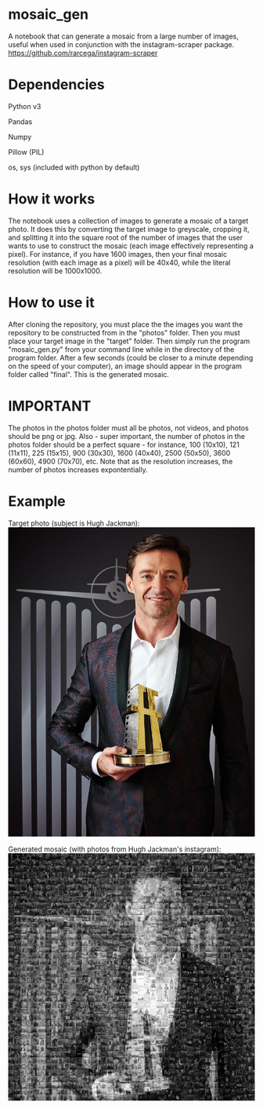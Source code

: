 # mosaic_gen
A notebook that can generate a mosaic from a large number of images, useful when used in conjunction with the instagram-scraper package.
https://github.com/rarcega/instagram-scraper

# Dependencies
Python v3

Pandas

Numpy

Pillow (PIL)

os, sys (included with python by default)


# How it works
The notebook uses a collection of images to generate a mosaic of a target photo. It does this by converting the target image to greyscale, cropping it, and splitting it into the square root of the number of images that the user wants to use to construct the mosaic (each image effectively representing a pixel). For instance, if you have 1600 images, then your final mosaic resolution (with each image as a pixel) will be 40x40, while the literal resolution will be 1000x1000.

# How to use it
After cloning the repository, you must place the the images you want the repository to be constructed from in the "photos" folder. Then you must place your target image in the "target" folder. Then simply run the program "mosaic_gen.py" from your command line while in the directory of the program folder. After a few seconds (could be closer to a minute depending on the speed of your computer), an image should appear in the program folder called "final". This is the generated mosaic.

# IMPORTANT
The photos in the photos folder must all be photos, not videos, and photos should be png or jpg. Also - super important, the number of photos in the photos folder should be a perfect square - for instance, 100 (10x10), 121 (11x11), 225 (15x15), 900 (30x30), 1600 (40x40), 2500 (50x50), 3600 (60x60), 4900 (70x70), etc. Note that as the resolution increases, the number of photos increases expontentially.

# Example
Target photo (subject is Hugh Jackman):
![alt text](https://raw.githubusercontent.com/harttraveller/mosaic_gen/master/target.jpg)

Generated mosaic (with photos from Hugh Jackman's instagram):
![alt text](https://raw.githubusercontent.com/harttraveller/mosaic_gen/master/final.png)


